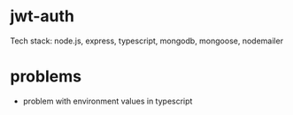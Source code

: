 # jwt-auth
Tech stack: node.js, express, typescript, mongodb, mongoose, nodemailer
# problems
- problem with environment  values in typescript  
